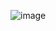 ![image](https://github.com/FiveIdiotss/back-end-api/assets/109346159/efe3e4d3-f555-4eb5-a9a1-bdfa184e79ee)
